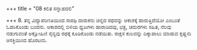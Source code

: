 +++
title = "08 ಕಲಿತ ಸನ್ನಾಹದಲಿ"

+++
8. ತನ್ನ ವಿದ್ಯಾಪರಿಣತಿಯಿಂದ ಸಾರಥಿ ದಾರುಕನು ಚಿನ್ನದ ರಥವನ್ನು ಆಕಾಶಕ್ಕೆ ಹಾರುತ್ತಿದೆಯೋ ಎಂಬಂತೆ ಓಡಸಿಕೊಂಡು ಬಂದನು. ಆಕಾಶದಲ್ಲಿ ಬಿಳಿಯ ಧ್ವಜಗಳು ಹಾರಾಡಿದವು, ಛತ್ರ, ಚಮರಗಳು ಸಹಿತ, ನೆಲವು ನಡುಗುವಂತೆ ಅಕ್ಷೋಹಿಣಿ ಸೈನ್ಯವು ರಥಕ್ಕೆ ಕೂಡಿಕೊಂಡು ನಡೆಯಿತು. ರಾಕ್ಷಸ ಕುಲವನ್ನು  ದಿಕ್ಕಾಪಾಲು ಮಾಡುವ ಕೃಷ್ಣನು ಆಸಕ್ತಿಯಿಂದ ಹೊರಟನು.